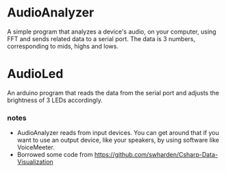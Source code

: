 # AudioAnalyzer
A simple program that analyzes a device's audio, on your computer, using FFT and sends related data to a serial port. The data is 3 numbers, corresponding to mids, highs and lows. 
# AudioLed
An arduino program that reads the data from the serial port and adjusts the brightness of 3 LEDs accordingly.

### notes
- AudioAnalyzer reads from input devices. You can get around that if you want to use an output device, like your speakers, by using software like VoiceMeeter.
- Borrowed some code from https://github.com/swharden/Csharp-Data-Visualization
